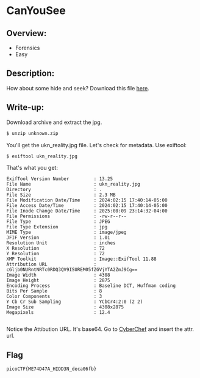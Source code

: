# CanYouSee

## Overview:
* Forensics
* Easy

## Description:
How about some hide and seek? Download this file [here](https://artifacts.picoctf.net/c_titan/4/unknown.zip).

## Write-up:
Download archive and extract the jpg.
```bash
$ unzip unknown.zip
```
You'll get the ukn_reality.jpg file. Let's check for metadata.
Use exiftool:
```bash
$ exiftool ukn_reality.jpg
```
That's what you get:
```
ExifTool Version Number         : 13.25
File Name                       : ukn_reality.jpg
Directory                       : .
File Size                       : 2.3 MB
File Modification Date/Time     : 2024:02:15 17:40:14-05:00
File Access Date/Time           : 2024:02:15 17:40:14-05:00
File Inode Change Date/Time     : 2025:08:09 23:14:32-04:00
File Permissions                : -rw-r--r--
File Type                       : JPEG
File Type Extension             : jpg
MIME Type                       : image/jpeg
JFIF Version                    : 1.01
Resolution Unit                 : inches
X Resolution                    : 72
Y Resolution                    : 72
XMP Toolkit                     : Image::ExifTool 11.88
Attribution URL                 : cGljb0NURntNRTc0RDQ3QV9ISUREM05fZGVjYTA2ZmJ9Cg==
Image Width                     : 4308
Image Height                    : 2875
Encoding Process                : Baseline DCT, Huffman coding
Bits Per Sample                 : 8
Color Components                : 3
Y Cb Cr Sub Sampling            : YCbCr4:2:0 (2 2)
Image Size                      : 4308x2875
Megapixels                      : 12.4
                                         
```
Notice the Attibution URL. It's base64. Go to [CyberChef](https://gchq.github.io/CyberChef/#recipe=From_Base64('A-Za-z0-9%252B/%253D',true,false)) and insert the attr. url.

## Flag
```
picoCTF{ME74D47A_HIDD3N_deca06fb}
```

